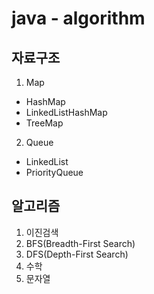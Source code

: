 # java - algorithm

## 자료구조

1. Map
* HashMap
* LinkedListHashMap
* TreeMap

2. Queue
* LinkedList
* PriorityQueue

## 알고리즘
1. 이진검색
2. BFS(Breadth-First Search)
3. DFS(Depth-First Search)
4. 수학
5. 문자열




